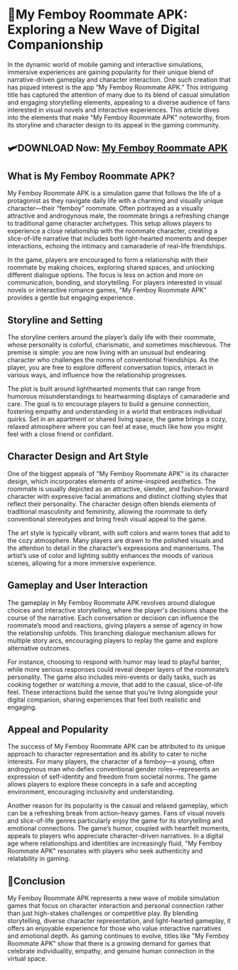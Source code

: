 # 📲My Femboy Roommate APK: Exploring a New Wave of Digital Companionship

In the dynamic world of mobile gaming and interactive simulations, immersive experiences are gaining popularity for their unique blend of narrative-driven gameplay and character interaction. One such creation that has piqued interest is the app “My Femboy Roommate APK.” This intriguing title has captured the attention of many due to its blend of casual simulation and engaging storytelling elements, appealing to a diverse audience of fans interested in visual novels and interactive experiences. This article dives into the elements that make "My Femboy Roommate APK" noteworthy, from its storyline and character design to its appeal in the gaming community.

## 🛩️DOWNLOAD Now: [My Femboy Roommate APK](https://apkbine.com/my-femboy-roommate/)

## What is My Femboy Roommate APK?

My Femboy Roommate APK is a simulation game that follows the life of a protagonist as they navigate daily life with a charming and visually unique character—their “femboy” roommate. Often portrayed as a visually attractive and androgynous male, the roommate brings a refreshing change to traditional game character archetypes. This setup allows players to experience a close relationship with the roommate character, creating a slice-of-life narrative that includes both light-hearted moments and deeper interactions, echoing the intimacy and camaraderie of real-life friendships.

In the game, players are encouraged to form a relationship with their roommate by making choices, exploring shared spaces, and unlocking different dialogue options. The focus is less on action and more on communication, bonding, and storytelling. For players interested in visual novels or interactive romance games, "My Femboy Roommate APK" provides a gentle but engaging experience.

## Storyline and Setting

The storyline centers around the player’s daily life with their roommate, whose personality is colorful, charismatic, and sometimes mischievous. The premise is simple: you are now living with an unusual but endearing character who challenges the norms of conventional friendships. As the player, you are free to explore different conversation topics, interact in various ways, and influence how the relationship progresses.

The plot is built around lighthearted moments that can range from humorous misunderstandings to heartwarming displays of camaraderie and care. The goal is to encourage players to build a genuine connection, fostering empathy and understanding in a world that embraces individual quirks. Set in an apartment or shared living space, the game brings a cozy, relaxed atmosphere where you can feel at ease, much like how you might feel with a close friend or confidant.

## Character Design and Art Style

One of the biggest appeals of "My Femboy Roommate APK" is its character design, which incorporates elements of anime-inspired aesthetics. The roommate is usually depicted as an attractive, slender, and fashion-forward character with expressive facial animations and distinct clothing styles that reflect their personality. The character design often blends elements of traditional masculinity and femininity, allowing the roommate to defy conventional stereotypes and bring fresh visual appeal to the game.

The art style is typically vibrant, with soft colors and warm tones that add to the cozy atmosphere. Many players are drawn to the polished visuals and the attention to detail in the character’s expressions and mannerisms. The artist’s use of color and lighting subtly enhances the moods of various scenes, allowing for a more immersive experience.

## Gameplay and User Interaction

The gameplay in My Femboy Roommate APK revolves around dialogue choices and interactive storytelling, where the player's decisions shape the course of the narrative. Each conversation or decision can influence the roommate’s mood and reactions, giving players a sense of agency in how the relationship unfolds. This branching dialogue mechanism allows for multiple story arcs, encouraging players to replay the game and explore alternative outcomes.

For instance, choosing to respond with humor may lead to playful banter, while more serious responses could reveal deeper layers of the roommate’s personality. The game also includes mini-events or daily tasks, such as cooking together or watching a movie, that add to the casual, slice-of-life feel. These interactions build the sense that you’re living alongside your digital companion, sharing experiences that feel both realistic and engaging.

## Appeal and Popularity

The success of My Femboy Roommate APK can be attributed to its unique approach to character representation and its ability to cater to niche interests. For many players, the character of a femboy—a young, often androgynous man who defies conventional gender roles—represents an expression of self-identity and freedom from societal norms. The game allows players to explore these concepts in a safe and accepting environment, encouraging inclusivity and understanding.

Another reason for its popularity is the casual and relaxed gameplay, which can be a refreshing break from action-heavy games. Fans of visual novels and slice-of-life genres particularly enjoy the game for its storytelling and emotional connections. The game’s humor, coupled with heartfelt moments, appeals to players who appreciate character-driven narratives. In a digital age where relationships and identities are increasingly fluid, "My Femboy Roommate APK" resonates with players who seek authenticity and relatability in gaming.

## 🌟Conclusion

My Femboy Roommate APK represents a new wave of mobile simulation games that focus on character interaction and personal connection rather than just high-stakes challenges or competitive play. By blending storytelling, diverse character representation, and light-hearted gameplay, it offers an enjoyable experience for those who value interactive narratives and emotional depth. As gaming continues to evolve, titles like "My Femboy Roommate APK" show that there is a growing demand for games that celebrate individuality, empathy, and genuine human connection in the virtual space.
